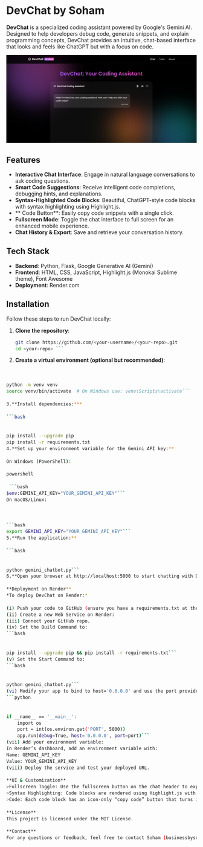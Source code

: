 # DevChat by Soham

**DevChat** is a specialized coding assistant powered by Google's Gemini AI. Designed to help developers debug code, generate snippets, and explain programming concepts, DevChat provides an intuitive, chat-based interface that looks and feels like ChatGPT but with a focus on code.

![DevChat Banner](images/banner-image.png)

## Features

- **Interactive Chat Interface**: Engage in natural language conversations to ask coding questions.
- **Smart Code Suggestions**: Receive intelligent code completions, debugging hints, and explanations.
- **Syntax-Highlighted Code Blocks**: Beautiful, ChatGPT-style code blocks with syntax highlighting using Highlight.js.
- **  Code Button**: Easily copy code snippets with a single click.
- **Fullscreen Mode**: Toggle the chat interface to full screen for an enhanced mobile experience.
- **Chat History & Export**: Save and retrieve your conversation history.

## Tech Stack

- **Backend**: Python, Flask, Google Generative AI (Gemini)
- **Frontend**: HTML, CSS, JavaScript, Highlight.js (Monokai Sublime theme), Font Awesome
- **Deployment**: Render.com

## Installation

Follow these steps to run DevChat locally:

1. **Clone the repository**:

   ```bash
   git clone https://github.com/<your-username>/<your-repo>.git
   cd <your-repo> ```

2. **Create a virtual environment (optional but recommended)**:

```bash
 
 
python -m venv venv
source venv/bin/activate  # On Windows use: venv\Scripts\activate```

3.**Install dependencies:***

```bash
 
 
pip install --upgrade pip
pip install -r requirements.txt
4.**Set up your environment variable for the Gemini API key:**

On Windows (PowerShell):

powershell
 
 ```bash
$env:GEMINI_API_KEY="YOUR_GEMINI_API_KEY"```
On macOS/Linux:


 
```bash 
export GEMINI_API_KEY="YOUR_GEMINI_API_KEY"```
5.**Run the application:**

```bash
 
 
python gemini_chatbot.py```
6.**Open your browser at http://localhost:5000 to start chatting with DevChat.**

**Deployment on Render**
*To deploy DevChat on Render:*

(i) Push your code to GitHub (ensure you have a requirements.txt at the root).
(ii) Create a new Web Service on Render:
(iii) Connect your GitHub repo.
(iv) Set the Build Command to:
```bash
 
 
pip install --upgrade pip && pip install -r requirements.txt```
(v) Set the Start Command to:
```bash
 
 
python gemini_chatbot.py```
(vi) Modify your app to bind to host='0.0.0.0' and use the port provided by Render:
```python
 
 
if __name__ == '__main__':
    import os
    port = int(os.environ.get('PORT', 5000))
    app.run(debug=True, host='0.0.0.0', port=port)```
(vii) Add your environment variable:
In Render’s dashboard, add an environment variable with:
Name: GEMINI_API_KEY
Value: YOUR_GEMINI_API_KEY
(viii) Deploy the service and test your deployed URL.

**UI & Customization**
>Fullscreen Toggle: Use the fullscreen button on the chat header to expand the chat window for a better mobile experience.
>Syntax Highlighting: Code blocks are rendered using Highlight.js with the Monokai Sublime theme. You can change the theme by editing the link in index.html.
>Code: Each code block has an icon-only “copy code” button that turns into a checkmark when the code is successfully copied.

**License**
This project is licensed under the MIT License.

**Contact**
For any questions or feedback, feel free to contact Soham (businessbysoham@gmail.com)
